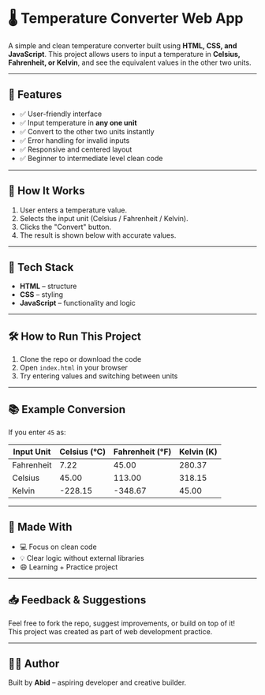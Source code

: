 # 🌡️ Temperature Converter Web App

A simple and clean temperature converter built using **HTML, CSS, and JavaScript**. This project allows users to input a temperature in **Celsius, Fahrenheit, or Kelvin**, and see the equivalent values in the other two units.

---

## 📌 Features

- ✅ User-friendly interface
- ✅ Input temperature in **any one unit**
- ✅ Convert to the other two units instantly
- ✅ Error handling for invalid inputs
- ✅ Responsive and centered layout
- ✅ Beginner to intermediate level clean code

---

## 🚀 How It Works

1. User enters a temperature value.
2. Selects the input unit (Celsius / Fahrenheit / Kelvin).
3. Clicks the "Convert" button.
4. The result is shown below with accurate values.

---

## 🎨 Tech Stack

- **HTML** – structure
- **CSS** – styling
- **JavaScript** – functionality and logic

---



## 🛠️ How to Run This Project

1. Clone the repo or download the code
2. Open `index.html` in your browser
3. Try entering values and switching between units

---

## 📚 Example Conversion

If you enter `45` as:

| Input Unit | Celsius (°C) | Fahrenheit (°F) | Kelvin (K) |
|------------|--------------|------------------|------------|
| Fahrenheit | 7.22         | 45.00            | 280.37     |
| Celsius    | 45.00        | 113.00           | 318.15     |
| Kelvin     | -228.15      | -348.67          | 45.00      |

---

## 🙌 Made With

- 💻 Focus on clean code
- 💡 Clear logic without external libraries
- 😄 Learning + Practice project

---

## 📥 Feedback & Suggestions

Feel free to fork the repo, suggest improvements, or build on top of it!  
This project was created as part of web development practice.

---

## 🧑‍💻 Author

Built by **Abid** – aspiring developer and creative builder.  
